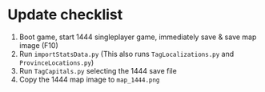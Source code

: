 # Update checklist
1. Boot game, start 1444 singleplayer game, immediately save & save map image (F10)
2. Run `importStatsData.py` (This also runs `TagLocalizations.py` and `ProvinceLocations.py`)
3. Run `TagCapitals.py` selecting the 1444 save file
4. Copy the 1444 map image to `map_1444.png`
